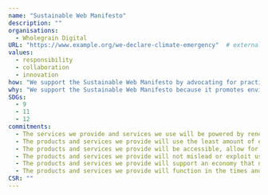 ```yaml
---
name: "Sustainable Web Manifesto"
description: ""
organisations: 
  - Wholegrain Digital
URL: "https://www.example.org/we-declare-climate-emergency"  # external or internal URL to pledge site or info
values: 
  - responsibility
  - collaboration
  - innovation
how: "We support the Sustainable Web Manifesto by advocating for practices that prioritize sustainability in web development. This includes using energy-efficient hosting, optimizing website performance to reduce carbon footprints, and promoting transparency in our processes. Additionally, we commit to continuous learning and improvement in sustainable web practices, collaborating with others in the industry to create a positive impact on the environment."
why: "We support the Sustainable Web Manifesto because it promotes environmentally responsible web practices that aim to reduce the carbon footprint of online activities. By adhering to its principles, we can contribute to a more sustainable future, ensuring that digital solutions are not only innovative but also mindful of their impact on the planet. Supporting this manifesto aligns with our commitment to sustainability and responsible design."
SDGs: 
  - 9
  - 11
  - 12
commitments:
  - The services we provide and services we use will be powered by renewable energy.
  - The products and services we provide will use the least amount of energy and material resources possible.
  - The products and services we provide will be accessible, allow for the open exchange of information, and allow users to control their data.
  - The products and services we provide will not mislead or exploit users in their design or content.
  - The products and services we provide will support an economy that nourishes people and planet.
  - The products and services we provide will function in the times and places where people need them most.
CSR: ""
---
```

